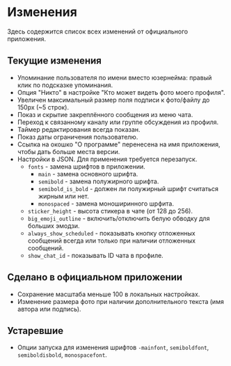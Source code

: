 # Изменения

Здесь содержится список всех изменений от официального приложения.

## Текущие изменения

* Упоминание пользователя по имени вместо юзернейма: правый клик по подсказке упоминания.
* Опция "Никто" в настройке "Кто может видеть фото моего профиля".
* Увеличен максимальный размер поля подписи к фото/файлу до 150px (\~5 строк).
* Показ и скрытие закреплённого сообщения из меню чата.
* Переход к связанному каналу или группе обсуждения из профиля.
* Таймер редактирования всегда показан.
* Показ даты ограничения пользователю.
* Ссылка на окошко "О программе" перенесена на имя приложения, чтобы дать больше места версии.
* Настройки в JSON. Для применения требуется перезапуск.
  * `fonts` - замена шрифтов в приложении.
    * `main` - замена основного шрифта.
    * `semibold` - замена полужирного шрифта.
    * `semibold_is_bold` - должен ли полужирный шрифт считаться жирным или нет.
    * `monospaced` - замена моноширинного шрфита.
  * `sticker_height` - высота стикера в чате (от 128 до 256).
  * `big_emoji_outline` - включить/отключить белую обводку для больших эмодзи.
  * `always_show_scheduled` - показывать кнопку отложенных сообщений всегда или только при наличии отложенных сообщений.
  * `show_chat_id` - показывать ID чата в профиле.

## Сделано в официальном приложении
* Сохранение масштаба меньше 100 в локальных настройках.
* Изменение размера фото при наличии дополнительного текста (имя автора или подпись).

## Устаревшие
* Опции запуска для изменения шрифтов `-mainfont`, `semiboldfont`, `semiboldisbold`, `monospacefont`.
